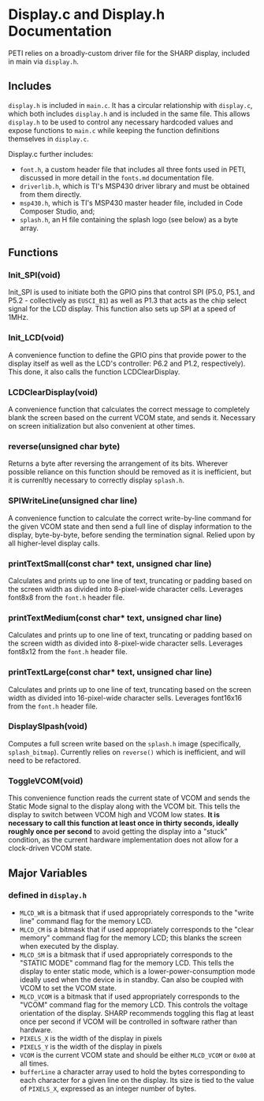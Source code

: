 # Display.c and Display.h Documentation
PETI relies on a broadly-custom driver file for the SHARP display, included in main via `display.h`. 

## Includes
`display.h` is included in `main.c`. It has a circular relationship with `display.c`, which both includes `display.h` and is included in the same file. This allows `display.h` to be used to control any necessary hardcoded values and expose functions to `main.c` while keeping the function definitions themselves in `display.c`.

Display.c further includes:
- `font.h`, a custom header file that includes all three fonts used in PETI, discussed in more detail in the `fonts.md` documentation file.
- `driverlib.h`, which is TI's MSP430 driver library and must be obtained from them directly.
- `msp430.h`, which is TI's MSP430 master header file, included in Code Composer Studio, and;
- `splash.h`, an H file containing the splash logo (see below) as a byte array.

## Functions

### Init_SPI(void)
Init_SPI is used to initiate both the GPIO pins that control SPI (P5.0, P5.1, and P5.2 - collectively as `EUSCI_B1`) as well as P1.3 that acts as the chip select signal for the LCD display. This function also sets up SPI at a speed of 1MHz.

### Init_LCD(void)
A convenience function to define the GPIO pins that provide power to the display itself as well as the LCD's controller: P6.2 and P1.2, respectively). This done, it also calls the function LCDClearDisplay.

### LCDClearDisplay(void)
A convenience function that calculates the correct message to completely blank the screen based on the current VCOM state, and sends it. Necessary on screen initialization but also convenient at other times.

### reverse(unsigned char byte)
Returns a byte after reversing the arrangement of its bits. Wherever possible reliance on this function should be removed as it is inefficient, but it is currenltly necessary to correctly display `splash.h`.

### SPIWriteLine(unsigned char line)
A convenience function to calculate the correct write-by-line command for the given VCOM state and then send a full line of display information to the display, byte-by-byte, before sending the termination signal. Relied upon by all higher-level display calls.

### printTextSmall(const char* text, unsigned char line)
Calculates and prints up to one line of text, truncating or padding based on the screen width as divided into 8-pixel-wide character cells. Leverages font8x8 from the `font.h` header file.

### printTextMedium(const char* text, unsigned char line)
Calculates and prints up to one line of text, truncating or padding based on the screen width as divided into 8-pixel-wide character sells. Leverages font8x12 from the `font.h` header file.

### printTextLarge(const char* text, unsigned char line)
Calculates and prints up to one line of text, truncating based on the screen width as divided into 16-pixel-wide character sells. Leverages font16x16 from the `font.h` header file.

### DisplaySlpash(void)
Computes a full screen write based on the `splash.h` image (specifically, `splash_bitmap`). Currently relies on `reverse()` which is inefficient, and will need to be refactored.

### ToggleVCOM(void)
This convenience function reads the current state of VCOM and sends the Static Mode signal to the display along with the VCOM bit. This tells the display to switch between VCOM high and VCOM low states. **It is necessary to call this function at least once in thirty seconds, ideally roughly once per second** to avoid getting the display into a "stuck" condition, as the current hardware implementation does not allow for a clock-driven VCOM state.

## Major Variables
### defined in `display.h`
- `MLCD_WR` is a bitmask that if used appropriately corresponds to the "write line" command flag for the memory LCD.
- `MLCD_CM` is a bitmask that if used appropriately corresponds to the "clear memory" command flag for the memory LCD; this blanks the screen when executed by the display.
- `MLCD_SM` is a bitmask that if used appropriately corresponds to the "STATIC MODE" command flag for the memory LCD. This tells the display to enter static mode, which is a lower-power-consumption mode ideally used when the device is in standby. Can also be coupled with VCOM to set the VCOM state.
- `MLCD_VCOM` is a bitmask that if used appropriately corresponds to the "VCOM" command flag for the memory LCD. This controls the voltage orientation of the display. SHARP recommends toggling this flag at least once per second if VCOM will be controlled in software rather than hardware.
- `PIXELS_X` is the width of the display in pixels
- `PIXELS_Y` is the width of the display in pixels
- `VCOM` is the current VCOM state and should be either `MLCD_VCOM` or `0x00` at all times.
- `bufferLine` a character array used to hold the bytes corresponding to each character for a given line on the display. Its size is tied to the value of `PIXELS_X`, expressed as an integer number of bytes.
